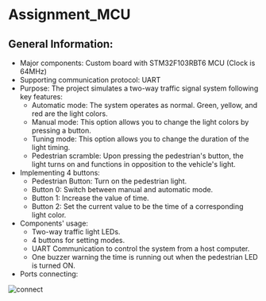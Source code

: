 # Assignment_MCU
## General Information:
- Major components: Custom board with STM32F103RBT6 MCU (Clock is 64MHz)
- Supporting communication protocol: UART
- Purpose: The project simulates a two-way traffic signal system following key features:
    - Automatic mode: The system operates as normal. Green, yellow, and red are the light colors.
    - Manual mode: This option allows you to change the light colors by pressing a button.
    - Tuning mode: This option allows you to change the duration of the light timing.
    - Pedestrian scramble: Upon pressing the pedestrian's button, the light turns on and functions in opposition to the vehicle's light.
- Implementing 4 buttons:
    - Pedestrian Button: Turn on the pedestrian light.
    - Button 0: Switch between manual and automatic mode.
    - Button 1: Increase the value of time.
    - Button 2: Set the current value to be the time of a corresponding light color.
- Components' usage:
    - Two-way traffic light LEDs.
    - 4 buttons for setting modes.
    - UART Communication to control the system from a host computer.
    - One buzzer warning the time is running out when the pedestrian LED is turned ON.
- Ports connecting:

![connect](https://github.com/vanphuc1208/MCUAssignment/assets/144821367/c931a758-0537-4fa5-bef3-c648de0e1953)

